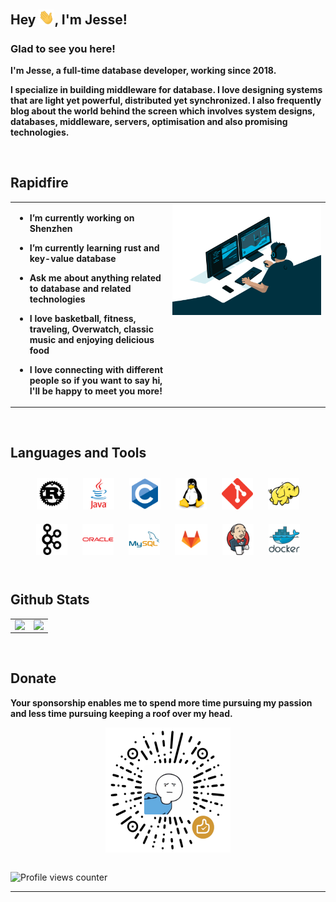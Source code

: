 ## Hey <img src="https://github.com/JesseAtSZ/JesseAtSZ.github.io/blob/main/img/icon/hi.gif?raw=true" width="25px">, I'm Jesse!  

### Glad to see you here!  
**I'm Jesse, a full-time database developer, working since 2018.**

**I specialize in building middleware for database. I love designing systems that are light yet powerful, distributed yet synchronized. I also frequently blog about the world behind the screen which involves system designs, databases, middleware, servers, optimisation and also promising technologies.**  
  

<br/>  


## Rapidfire  
<table><tr><td valign="top" width="50%">

- **I’m currently working on Shenzhen** <!--Institute of Computing Sciences**-->  
  

- **I’m currently learning rust and key-value database**  
  

- **Ask me about anything related to database and related technologies**  
  
  
- **I love basketball, fitness, traveling, Overwatch, classic music and enjoying delicious food**  


- **I love connecting with different people so if you want to say hi, I'll be happy to meet you more!**  
  

</td><td valign="top" width="50%">

<div align="center">
<img src="https://github.com/JesseAtSZ/JesseAtSZ.github.io/blob/main/img/site/code.gif?raw=true" align="center" style="width: 100%" />
</div>  


</td></tr></table>  

<br/>  


## Languages and Tools  
<div align="center">  
<img style="margin: 10px" src="https://raw.githubusercontent.com/JesseAtSZ/JesseAtSZ.github.io/725b02bcb21d7592f21c1d03f8789324adb1438f/img/icon/rust-plain.svg" alt="Rust" height="50" />  
<img style="margin: 10px" src="https://raw.githubusercontent.com/JesseAtSZ/JesseAtSZ.github.io/725b02bcb21d7592f21c1d03f8789324adb1438f/img/icon/java-original-wordmark.svg" alt="Java" height="50" />  
<img style="margin: 10px" src="https://raw.githubusercontent.com/JesseAtSZ/JesseAtSZ.github.io/725b02bcb21d7592f21c1d03f8789324adb1438f/img/icon/c-original.svg" alt="C" height="50" />  
<img style="margin: 10px" src="https://raw.githubusercontent.com/JesseAtSZ/JesseAtSZ.github.io/725b02bcb21d7592f21c1d03f8789324adb1438f/img/icon/linux-original.svg" alt="Linux" height="50" />  
<img style="margin: 10px" src="https://raw.githubusercontent.com/JesseAtSZ/JesseAtSZ.github.io/725b02bcb21d7592f21c1d03f8789324adb1438f/img/icon/git-scm-icon.svg" alt="Git" height="50" />  
<img style="margin: 10px" src="https://raw.githubusercontent.com/JesseAtSZ/JesseAtSZ.github.io/725b02bcb21d7592f21c1d03f8789324adb1438f/img/icon/apache_hadoop-icon.svg" alt="Hadoop" height="50" />  
<img style="margin: 10px" src="https://raw.githubusercontent.com/JesseAtSZ/JesseAtSZ.github.io/725b02bcb21d7592f21c1d03f8789324adb1438f/img/icon/apache_kafka-icon.svg" alt="Kafka" height="50" />  
<img style="margin: 10px" src="https://raw.githubusercontent.com/JesseAtSZ/JesseAtSZ.github.io/725b02bcb21d7592f21c1d03f8789324adb1438f/img/icon/oracle-original.svg" alt="Oracle" height="50" />  
<img style="margin: 10px" src="https://raw.githubusercontent.com/JesseAtSZ/JesseAtSZ.github.io/725b02bcb21d7592f21c1d03f8789324adb1438f/img/icon/mysql-original-wordmark.svg" alt="MySQL" height="50" />  
<img style="margin: 10px" src="https://raw.githubusercontent.com/JesseAtSZ/JesseAtSZ.github.io/725b02bcb21d7592f21c1d03f8789324adb1438f/img/icon/gitlab.svg" alt="GitLab" height="50" />  
<img style="margin: 10px" src="https://raw.githubusercontent.com/JesseAtSZ/JesseAtSZ.github.io/725b02bcb21d7592f21c1d03f8789324adb1438f/img/icon/jenkins-icon.svg" alt="Jenkins" height="50" />  
<img style="margin: 10px" src="https://raw.githubusercontent.com/JesseAtSZ/JesseAtSZ.github.io/725b02bcb21d7592f21c1d03f8789324adb1438f/img/icon/docker-original-wordmark.svg" alt="Docker" height="50" />  
</div>  

<br/>  


## Github Stats  
<table><tr><td valign="top" width="50%">

<img src="https://github-readme-stats.vercel.app/api?username=JesseAtSZ&show_icons=true&count_private=true&hide_border=true&include_all_commits=true" align="left" style="width: 100%" />

</td><td valign="top" width="50%">

<img src="https://github-readme-stats.vercel.app/api/top-langs/?username=JesseAtSZ&hide_border=true&layout=compact" align="left" style="width: 100%" />

</td></tr></table>  

<br/>  

<div>  

## Donate  
**Your sponsorship enables me to spend more time pursuing my passion and less time pursuing keeping a roof over my head.**
  

<div align="center">
<img src="https://github.com/JesseAtSZ/JesseAtSZ.github.io/blob/main/img/site/reward_qrcode.png?raw=true" align="center" height="200" width="200" />
</div>  

<br />

![Profile views counter](https://komarev.com/ghpvc/?username=JesseAtSZ&&style=flat-square)  
  
----
<!--Generated using <a href="https://profilinator.rishav.dev/" target="_blank">Github Profilinator</a>-->
